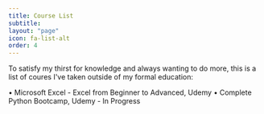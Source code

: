 ```yaml
---
title: Course List
subtitle: 
layout: "page"
icon: fa-list-alt
order: 4
---
```


To satisfy my thirst for knowledge and always wanting to do more, this is a list of coures I've taken outside of my formal education:

• Microsoft Excel - Excel from Beginner to Advanced, Udemy                                                                    • Complete Python Bootcamp, Udemy - In Progress
